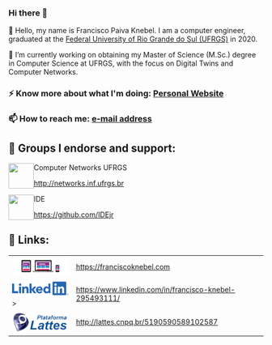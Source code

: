 ### Hi there 👋

💬 Hello, my name is Francisco Paiva Knebel. I am a computer engineer, graduated at the [Federal University of Rio Grande do Sul (UFRGS)](https://ufrgs.br) in 2020.

🔭 I’m currently working on obtaining my Master of Science (M.Sc.) degree in Computer Science at UFRGS, with the focus on Digital Twins and Computer Networks.

### ⚡ Know more about what I'm doing: [Personal Website](https://franciscoknebel.com)

### 📫 How to reach me: [e-mail address](francisco.knebel@inf.ufrgs.br)

## 👯 Groups I endorse and support:

<img width="50" height="50" align="left" src="https://avatars.githubusercontent.com/u/3741590?s=50&v=4">
Computer Networks UFRGS

http://networks.inf.ufrgs.br

<img width="50" height="50" align="left" src="https://avatars.githubusercontent.com/u/17241356?s=200&v=4">
IDE

https://github.com/IDEjr
 
## 🔗 Links:

| | |
| --- | --- |
| [![Website](static/website.png)](https://franciscoknebel.com) | https://franciscoknebel.com |
| [![LinkedIn](static/linkedin.png)](https://www.linkedin.com/in/francisco-knebel-295493111/)> | https://www.linkedin.com/in/francisco-knebel-295493111/ |
| [![Lattes](static/lattes.png)](http://lattes.cnpq.br/5190590589102587) | http://lattes.cnpq.br/5190590589102587 |
